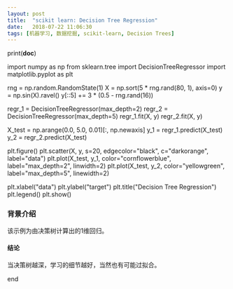 ```yaml
---
layout: post
title:  "scikit learn: Decision Tree Regression"
date:   2018-07-22 11:06:30
tags: [机器学习, 数据挖掘, scikit-learn, Decision Trees]
---
```


print(__doc__)

import numpy as np
from sklearn.tree import DecisionTreeRegressor
import matplotlib.pyplot as plt

rng = np.random.RandomState(1)
X = np.sort(5 * rng.rand(80, 1), axis=0)
y = np.sin(X).ravel()
y[::5] += 3 * (0.5 - rng.rand(16))

regr_1 = DecisionTreeRegressor(max_depth=2)
regr_2 = DecisionTreeRegressor(max_depth=5)
regr_1.fit(X, y)
regr_2.fit(X, y)

X_test = np.arange(0.0, 5.0, 0.01)[:, np.newaxis]
y_1 = regr_1.predict(X_test)
y_2 = regr_2.predict(X_test)

plt.figure()
plt.scatter(X, y, s=20, edgecolor="black", c="darkorange", label="data")
plt.plot(X_test, y_1, color="cornflowerblue", label="max_depth=2", linwidth=2)
plt.plot(X_test, y_2, color="yellowgreen", label="max_depth=5", linewidth=2)

plt.xlabel("data")
plt.ylabel("target")
plt.title("Decision Tree Regression")
plt.legend()
plt.show()

### 背景介绍
该示例为由决策树计算出的1维回归。

#### 结论
当决策树越深，学习的细节越好，当然也有可能过拟合。


end
